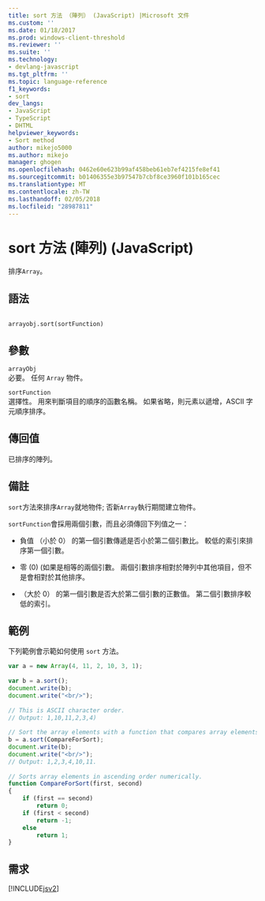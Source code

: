 ```yaml
---
title: sort 方法 （陣列） (JavaScript) |Microsoft 文件
ms.custom: ''
ms.date: 01/18/2017
ms.prod: windows-client-threshold
ms.reviewer: ''
ms.suite: ''
ms.technology:
- devlang-javascript
ms.tgt_pltfrm: ''
ms.topic: language-reference
f1_keywords:
- sort
dev_langs:
- JavaScript
- TypeScript
- DHTML
helpviewer_keywords:
- Sort method
author: mikejo5000
ms.author: mikejo
manager: ghogen
ms.openlocfilehash: 0462e60e623b99af458beb61eb7ef4215fe8ef41
ms.sourcegitcommit: b01406355e3b97547b7cbf8ce3960f101b165cec
ms.translationtype: MT
ms.contentlocale: zh-TW
ms.lasthandoff: 02/05/2018
ms.locfileid: "28987811"
---
```

# <a name="sort-method-array-javascript"></a>sort 方法 (陣列) (JavaScript)
排序`Array`。  
  
## <a name="syntax"></a>語法  
  
```  
  
arrayobj.sort(sortFunction)   
```  
  
## <a name="parameters"></a>參數  
 `arrayObj`  
 必要。 任何 `Array` 物件。  
  
 `sortFunction`  
 選擇性。 用來判斷項目的順序的函數名稱。 如果省略，則元素以遞增，ASCII 字元順序排序。  
  
## <a name="return-value"></a>傳回值  
 已排序的陣列。  
  
## <a name="remarks"></a>備註  
 `sort`方法來排序`Array`就地物件; 否新`Array`執行期間建立物件。  
  
 `sortFunction`會採用兩個引數，而且必須傳回下列值之一：  
  
-   負值 （小於 0） 的第一個引數傳遞是否小於第二個引數比。  較低的索引來排序第一個引數。
  
-   零 (0) (如果是相等的兩個引數。  兩個引數排序相對於陣列中其他項目，但不是會相對於其他排序。
  
-   （大於 0） 的第一個引數是否大於第二個引數的正數值。  第二個引數排序較低的索引。
  
## <a name="example"></a>範例  
 下列範例會示範如何使用 `sort` 方法。  
  
```JavaScript  
var a = new Array(4, 11, 2, 10, 3, 1);  
  
var b = a.sort();  
document.write(b);  
document.write("<br/>");  
  
// This is ASCII character order.  
// Output: 1,10,11,2,3,4)  
  
// Sort the array elements with a function that compares array elements.  
b = a.sort(CompareForSort);  
document.write(b);  
document.write("<br/>");  
// Output: 1,2,3,4,10,11.  
  
// Sorts array elements in ascending order numerically.  
function CompareForSort(first, second)  
{  
    if (first == second)  
        return 0;  
    if (first < second)  
        return -1;  
    else  
        return 1;   
}  
```  
  
## <a name="requirements"></a>需求  
 [!INCLUDE[jsv2](../../javascript/reference/includes/jsv2-md.md)]